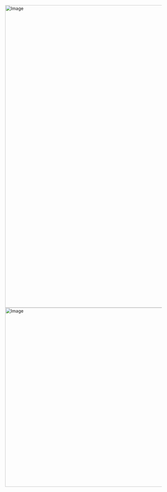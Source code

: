 <img width="1001" height="971" alt="Image" src="https://github.com/user-attachments/assets/9055271c-829a-4ea5-a485-4f6141c61f1a" />

<img width="999" height="575" alt="Image" src="https://github.com/user-attachments/assets/2170b08c-1863-4a0a-a9bd-601a150f9e93" />